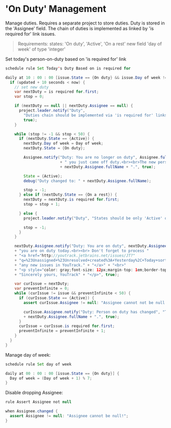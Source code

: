 'On Duty' Management
====================
Manage duties. Requires a separate project to store duties. Duty is stored in the 'Assignee' field. The chain of duties is implemented as linked by 'is required for' link issues.

>Requirements:
>    states: 'On duty', 'Active', 'On a rest'
>    new field 'day of week' of type 'integer'

Set today's person-on-duty based on 'is required for' link
```java
schedule rule Set Today's Duty Based on is required for

daily at 10 : 00 : 00 [issue.State == {On duty} && issue.Day of week != 5 && issue.Day of week != 6] {
  if (updated + 10 seconds < now) {
    // set new duty
    var nextDuty = is required for.first;
    var stop = 0;

    if (nextDuty == null || nextDuty.Assignee == null) {
      project.leader.notify("Duty",
        "Duties chain should be implemented via 'is required for' links, and 'Duty' store field must be non-empty.",
        true);
    }

    while (stop != -1 && stop < 50) {
      if (nextDuty.State == {Active}) {
        nextDuty.Day of week = Day of week;
        nextDuty.State = {On duty};

        Assignee.notify("Duty: You are no longer on duty", Assignee.fullName + ", "
                        + " you just came off duty.<br><br>The new person on duty is "
                        + nextDuty.Assignee.fullName + ".", true);

        State = {Active};
        debug("Duty changed to: " + nextDuty.Assignee.fullName);

        stop = -1;
      } else if (nextDuty.State == {On a rest}) {
        nextDuty = nextDuty.is required for.first;
        stop = stop + 1;

      } else {
        project.leader.notify("Duty", "States should be only 'Active' or 'On a rest'", true);

        stop = -1;
      }
    }

    nextDuty.Assignee.notify("Duty: You are on duty", nextDuty.Assignee.fullName + ", "
    + "you are on duty today.<br><br> Don't forget to process "
    + "<a href="http://youtrack.jetbrains.net/issues/JT?"
    + "q=%23Unassigned+%23Unresolved+created%3A+Yesterday%2C+Today+sort+by%3A+Priority+">"
    + "any new issues in YouTrack." + "</a>" + "<br>"
    + "<p style="color: gray;font-size: 12px;margin-top: 1em;border-top: 1px solid #D4D5D6">"
    + "Sincerely yours, YouTrack" + "</p>", true);

    var curIssue = nextDuty;
    var preventInfinite = 0;
    while (curIssue != issue && preventInfinite < 50) {
      if (curIssue.State == {Active}) {
        assert curIssue.Assignee != null: "Assignee cannot not be null!";

        curIssue.Assignee.notify("Duty: Person on duty has changed", "Today's person on duty is "
        + nextDuty.Assignee.fullName + ".", true);
      }
      curIssue = curIssue.is required for.first;
      preventInfinite = preventInfinite + 1;
    }
  }
}
```
Manage day of week:
```java
schedule rule Set day of week

daily at 00 : 00 : 00 [issue.State == {On duty}] {
  Day of week = (Day of week + 1) % 7;
}
```
Disable dropping Assignee:
```java
rule Assert Assignee not null

when Assignee.changed {
  assert Assignee != null: "Assignee cannot be null!";
}
```